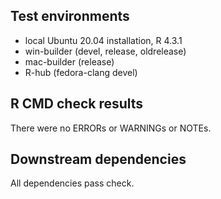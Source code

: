 ## Test environments

- local Ubuntu 20.04 installation, R 4.3.1
- win-builder (devel, release, oldrelease)
- mac-builder (release)
- R-hub (fedora-clang devel)

## R CMD check results

There were no ERRORs or WARNINGs or NOTEs.

## Downstream dependencies

All dependencies pass check.
